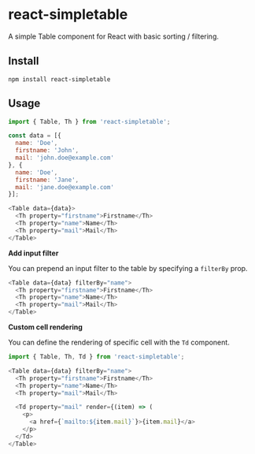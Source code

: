 # react-simpletable

A simple Table component for React with basic sorting / filtering.

## Install

    npm install react-simpletable

## Usage

```js
import { Table, Th } from 'react-simpletable';

const data = [{
  name: 'Doe',
  firstname: 'John',
  mail: 'john.doe@example.com'
}, {
  name: 'Doe',
  firstname: 'Jane',
  mail: 'jane.doe@example.com'
}];

<Table data={data}>
  <Th property="firstname">Firstname</Th>
  <Th property="name">Name</Th>
  <Th property="mail">Mail</Th>
</Table>
```

**Add input filter**

You can prepend an input filter to the table by specifying a `filterBy` prop.

```js
<Table data={data} filterBy="name">
  <Th property="firstname">Firstname</Th>
  <Th property="name">Name</Th>
  <Th property="mail">Mail</Th>
</Table>
```

**Custom cell rendering**

You can define the rendering of specific cell with the `Td` component.

```js
import { Table, Th, Td } from 'react-simpletable';

<Table data={data} filterBy="name">
  <Th property="firstname">Firstname</Th>
  <Th property="name">Name</Th>
  <Th property="mail">Mail</Th>

  <Td property="mail" render={(item) => (
    <p>
      <a href={`mailto:${item.mail}`}>{item.mail}</a>
    </p>
  </Td>
</Table>
```
